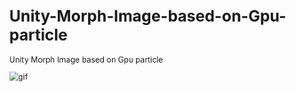 # Unity-Morph-Image-based-on-Gpu-particle
Unity Morph Image based on Gpu particle  

![gif](https://raw.githubusercontent.com/mxrhyx233/Unity-Morph-Image-based-on-Gpu-particl/ed98fc2a24140f7880f67af664a2eb495b10773e/Assets/CS_Particle/particles.gif)
